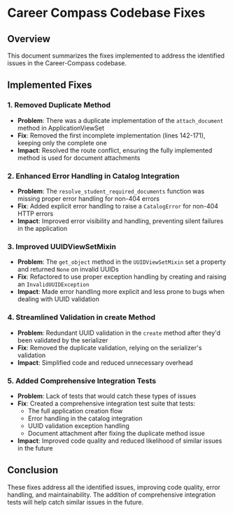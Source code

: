 # Career Compass Codebase Fixes

## Overview
This document summarizes the fixes implemented to address the identified issues in the Career-Compass codebase.

## Implemented Fixes

### 1. Removed Duplicate Method
- **Problem**: There was a duplicate implementation of the `attach_document` method in ApplicationViewSet
- **Fix**: Removed the first incomplete implementation (lines 142-171), keeping only the complete one
- **Impact**: Resolved the route conflict, ensuring the fully implemented method is used for document attachments

### 2. Enhanced Error Handling in Catalog Integration
- **Problem**: The `resolve_student_required_documents` function was missing proper error handling for non-404 errors
- **Fix**: Added explicit error handling to raise a `CatalogError` for non-404 HTTP errors
- **Impact**: Improved error visibility and handling, preventing silent failures in the application

### 3. Improved UUIDViewSetMixin
- **Problem**: The `get_object` method in the `UUIDViewSetMixin` set a property and returned `None` on invalid UUIDs
- **Fix**: Refactored to use proper exception handling by creating and raising an `InvalidUUIDException`
- **Impact**: Made error handling more explicit and less prone to bugs when dealing with UUID validation

### 4. Streamlined Validation in create Method
- **Problem**: Redundant UUID validation in the `create` method after they'd been validated by the serializer
- **Fix**: Removed the duplicate validation, relying on the serializer's validation
- **Impact**: Simplified code and reduced unnecessary overhead

### 5. Added Comprehensive Integration Tests
- **Problem**: Lack of tests that would catch these types of issues
- **Fix**: Created a comprehensive integration test suite that tests:
  - The full application creation flow
  - Error handling in the catalog integration
  - UUID validation exception handling
  - Document attachment after fixing the duplicate method issue
- **Impact**: Improved code quality and reduced likelihood of similar issues in the future

## Conclusion
These fixes address all the identified issues, improving code quality, error handling, and maintainability. The addition of comprehensive integration tests will help catch similar issues in the future.
